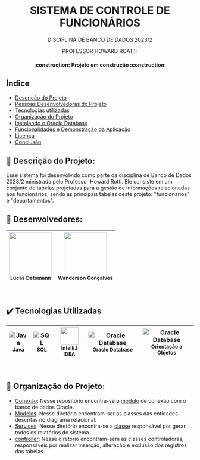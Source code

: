 <h1 align="center"> SISTEMA DE CONTROLE DE FUNCIONÁRIOS </h1>
<P align="center"> DISCIPLINA DE BANCO DE DADOS 2023/2 </P>
<P align="center"> PROFESSOR HOWARD ROATTI </P>

<h4 align="center">    
 :construction:  Projeto em construção  :construction:
</h4>

## Índice 
* [Descrição do Projeto](#descrição-do-projeto)
* [Pessoas Desenvolvedoras do Projeto](#desenvolvedores)
* [Tecnologias utilizadas](#Tecnologias-Utilizadas)
* [Organização do Projeto](#organização-do-Projeto)
* [Instalando o Oracle Database](#instalar-banco)
* [Funcionalidades e Demonstração da Aplicação](#funcionalidades-e-demonstração-da-aplicação)
* [Licença](#licença)
* [Conclusão](#conclusão)

## :pushpin: Descrição do Projeto:
Esse sistema foi desenvolvido como parte da disciplina de Banco de Dados 2023/2 ministrada pelo Professor Howard Rotti. Ele consiste em um conjunto de tabelas projetadas para a gestão de informações relacionadas aos funcionários, sendo as principais tabelas deste projeto: "funcionarios" e "departamentos".
<br>

## :pushpin: Desenvolvedores:
| [<img src="https://avatars.githubusercontent.com/u/110741308?v=4" width=115><br><sub>Lucas Detemann</sub>](https://github.com/Detemann) |  [<img src="https://avatars.githubusercontent.com/u/105672201?v=4" width=115><br><sub>Wanderson Gonçalves</sub>](https://github.com/Wandersontr01) | 
| :---: | :---: |

<br>


## ✔️ Tecnologias Utilizadas
| ![Java](https://github.com/Detemann/employee_manegement/assets/105672201/b6497e63-3185-4d1a-9add-265914adefe4)<br><sub>Java</sub> |  ![SQL](https://github.com/Detemann/employee_manegement/assets/105672201/4674d324-f393-4b73-b196-884608a84049)<br><sub>SQL</sub> | <img src="https://icons.iconarchive.com/icons/papirus-team/papirus-apps/48/intellij-icon.png" width="48" height="48"><br><sub>IntelliJ IDEA</sub> | ![Oracle Database](https://github.com/Detemann/employee_manegement/assets/105672201/bbd69044-52d4-4d8c-b756-841317d5f20c)<br><sub>Oracle Database</sub> | ![Oracle Database](https://github.com/Detemann/employee_manegement/assets/105672201/1a0f0f85-017e-4ca8-8088-9d0a7f53fe40)<br><sub>Orientação a Objetos</sub> |
| :-----: | :-----: | :-----: | :-----: | :-----: |


<br>



## :pushpin: Organização do Projeto:
- [Conexão](com/src/main/java/sarrussys/main/database/ConexaoDB.java): Nesse repositório encontra-se o [módulo](com/src/main/java/sarrussys/main/database/ConexaoDB.java) de conexão com o banco de dados Oracle.<br>
- [Modelos](com/src/main/java/sarrussys/main/model): Nesse diretório encontram-ser as classes das entidades descritas no diagrama relacional.<br>
- [Services](com/src/main/java/sarrussys/main/services): Nesse diretório encontra-se a [classe](com/src/main/java/sarrussys/main/services/RelatorioServices.java) responsável por gerar todos os relatórios do sistema.<br>
- [controller](com/src/main/java/sarrussys/main/controllers): Nesse diretório encontram-sem as classes controladoras, responsáveis por realizar inserção, alteração e exclusão dos registros das tabelas.
<br>


